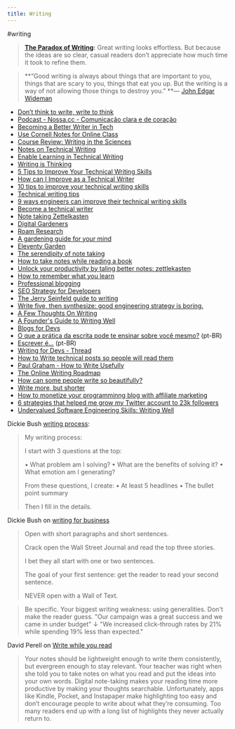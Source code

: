 ```yaml
---
title: Writing
---
```


 #writing

> **[The Paradox of Writing](https://perell.com/note/the-paradoxes-of-modern-life/):** Great writing looks  effortless. But because the ideas are so clear, casual readers don’t  appreciate how much time it took to refine them.

> **“Good writing is always about things that are important to you,  things that are scary to you, things that eat you up. But the writing is a way of not allowing those things to destroy you.”
> **— [John Edgar Wideman](https://click.fourhourmail.com/p9u0l6v9mlh9hvloprir/p8heh9h9rxkzoouq/aHR0cHM6Ly9lbi53aWtpcGVkaWEub3JnL3dpa2kvSm9obl9FZGdhcl9XaWRlbWFu)

- [Don’t think to write, write to think](https://herbertlui.net/dont-think-to-write-write-to-think/)
- [Podcast - Nossa.cc - Comunicação clara e de coração](https://podcasts.google.com/feed/aHR0cHM6Ly9hbmNob3IuZm0vcy82ZGMwMzFjOC9wb2RjYXN0L3Jzcw/episode/NjY4MjAzNmQtODk1Yi00OGNhLTkyZmUtMzk2YWU4YWZkMTll?ep=14)
- [Becoming a Better Writer in Tech](https://blog.pragmaticengineer.com/becoming-a-better-writer-in-tech/)
- [Use Cornell Notes for Online Class](https://mkaz.blog/misc/use-cornell-notes-for-online-class/)
- [Course Review: Writing in the Sciences](https://mkaz.blog/misc/course-review-writing-in-the-sciences/)
- [Notes on Technical Writing](https://mkaz.blog/misc/notes-on-technical-writing/)
- [Enable Learning in Technical Writing](https://mkaz.blog/misc/enable-learning-in-technical-writing/)
- [Writing is Thinking](https://alistapart.com/article/writing-is-thinking/)
- [5 Tips to Improve Your Technical Writing Skills](https://community.articulate.com/articles/5-tips-to-improve-your-technical-writing-skills)
- [How can I Improve as a Technical Writer](https://medium.com/technical-writing-is-easy/how-can-i-improve-as-a-technical-writer-999810e7b8fc)
- [10 tips to improve your technical writing skills](https://alltogether.swe.org/2019/10/10-tips-to-improve-your-technical-writing-skills/)
- [Technical writing tips](https://thebestschools.org/magazine/technical-writing-tips/)
- [9 ways engineers can improve their technical writing skills](https://interestingengineering.com/9-ways-engineers-can-improve-their-technical-writing-skills)
- [Become a technical writer](https://www.instructionalsolutions.com/blog/become-a-technical-writer)
- [Note taking Zettelkasten](https://eugeneyan.com/writing/note-taking-zettelkasten/)
- [Digital Gardeners](https://nesslabs.com/digital-gardeners)
- [Roam Research](https://nesslabs.com/roam-research)
- [A gardening guide for your mind](https://www.mentalnodes.com/a-gardening-guide-for-your-mind)
- [Eleventy Garden](https://github.com/binyamin/eleventy-garden)
- [The serendipity of note taking](https://www.perell.com/tweetstorms/the-serendipity-of-note-taking)
- [How to take notes while reading a book](https://nesslabs.com/how-to-take-notes-while-reading-a-book)
- [Unlock your productivity by taling better notes: zettlekasten](https://pragmaticlead.com/posts/unlock-your-productivity-by-taling-better-notes-zettlekasten)
- [How to remember what you learn](https://vasilishynkarenka.com/learning/)
- [Professional blogging](https://andrewchen.co/professional-blogging/)
- [SEO Strategy for Developers](https://simpleprogrammer.com/seo-strategy-for-developers/)
- [The Jerry Seinfeld guide to writing](https://perell.com/note/the-jerry-seinfeld-guide-to-writing/)
- [Write five, then synthesize: good engineering strategy is boring.](https://lethain.com/good-engineering-strategy-is-boring/)
- [A Few Thoughts On Writing](https://www.collaborativefund.com/blog/writing/)
- [A Founder's Guide to Writing Well](https://firstround.com/review/a-founders-guide-to-writing-well/)
- [Blogs for Devs](https://stitcher.io/blogs-for-devs/01-intro)
- [O que a prática da escrita pode te ensinar sobre você mesmo?](https://papodehomem.com.br/o-que-a-pratica-da-escrita-pode-te-ensinar-sobre-voce-mesmo/) (pt-BR)
- [Escrever é...](https://papodehomem.com.br/escrever/) (pt-BR)
- [Writing for Devs - Thread](https://twitter.com/GergelyOrosz/status/1353661833236926470)
- [How to Write technical posts so people will read them](https://reasonablypolymorphic.com/blog/writing-technical-posts/)
- [Paul Graham - How to Write Usefully](http://paulgraham.com/useful.html)
- [The Online Writing Roadmap](https://perell.com/essay/my-writing-syllabus/)
- [How can some people write so beautifully?](https://twitter.com/Julian/status/1362498050627887108)
- [Write more, but shorter](https://blog.kewah.com/2021/write-more-but-shorter/)
- [How to monetize your programminng blog with affiliate marketing](https://simpleprogrammer.com/monetize-programming-blog-affiliate-marketing/)
- [6 strategies that helped me grow my Twitter account to 23k followers](https://twitter.com/sunilc_/status/1403593531478843394)
- [Undervalued Software Engineering Skills: Writing Well](https://blog.pragmaticengineer.com/on-writing-well/)



Dickie Bush [writing process](https://twitter.com/dickiebush/status/1489236776547979272):

> My writing process:
>
> I start with 3 questions at the top:
>
> • What problem am I solving?
> • What are the benefits of solving it?
> • What emotion am I generating?
>
> From these questions, I create:
> • At least 5 headlines
> • The bullet point summary
>
> Then I fill in the details.



Dickie Bush on [writing for business](https://twitter.com/dickiebush/status/1402061441583259649)

> Open with short paragraphs and short sentences. 
>
> Crack open the Wall Street Journal and read the top three stories. 
>
> I bet they all start with one or two sentences.  
>
> The goal of your first sentence: get the reader to read your second sentence. 
>
> NEVER open with a Wall of Text.

> Be specific. Your biggest writing weakness: using generalities. Don't make the reader guess. "Our campaign was a great success and we came in under budget"  ↓ "We increased click-through rates by 21% while spending 19% less than expected."



David Perell on [Write while you read](https://perell.com/note/write-while-you-read/)

> Your notes should be lightweight enough to write them consistently, but  evergreen enough to stay relevant. Your teacher was right when she told  you to take notes on what you read and put the ideas into your own  words. Digital note-taking makes your reading time more productive by  making your thoughts searchable. Unfortunately, apps like Kindle,  Pocket, and Instapaper make highlighting too easy and don’t encourage  people to write about what they’re consuming. Too many readers end up  with a long list of highlights they never actually return to. 